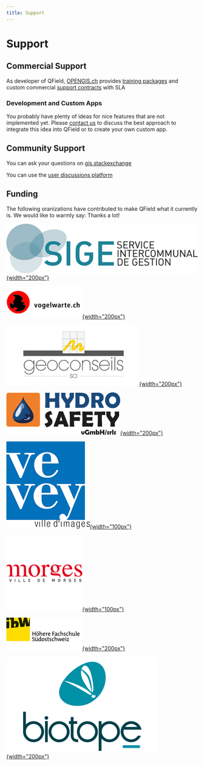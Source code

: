 ```yaml
---
title: Support
---
```


# Support

## Commercial Support

As developer of QField, [OPENGIS.ch](https://www.opengis.ch/#features)
provides [training packages](https://www.opengis.ch/qfield-training/)
and custom commercial [support contracts](https://www.opengis.ch/qgis-support/) with SLA

### Development and Custom Apps

You probably have plenty of ideas for nice features that are not
implemented yet. Please [contact us](https://www.opengis.ch/#contact) to
discuss the best approach to integrate this idea into QField or to
create your own custom app.

## Community Support

You can ask your questions on
[gis.stackexchange](http://gis.stackexchange.com/questions/tagged/qfield?sort=newest)

You can use the [user discussions platform](https://github.com/opengisch/qfield/discussions)

## Funding

The following oranizations have contributed to make QField what it
currently is. We would like to warmly say: Thanks a lot!

[![SIGE](../assets/images/logo_sige.jpg){width="200px"}](http://www.sige.ch)

[![Schweizerische Vogelwarte](../assets/images/logo_vogelwarte.gif){width="200px"}](http://www.vogelwarte.ch)

[![Géoconseils SA](../assets/images/logo_geoconseils.png){width="200px"}](http://www.geoconseils.ch)

[![hydro safety srls](../assets/images/logo_hydrosafety.png){width="200px"}](http://www.hydro-safety.com/)

[![Ville de Vevey](../assets/images/logo_vevey.png){width="100px"}](http://www.vevey.ch)

[![Ville de Morges](../assets/images/logo_morges.png){width="100px"}](http://www.morges.ch)

[![ibW Höhere Fachschule Südostschweiz](../assets/images/logo_ibw.png){width="200px"}](http://www.ibw.ch)

[![Biotope](../assets/images/logo_biotope.png){width="200px"}](http://www.biotope.fr)
